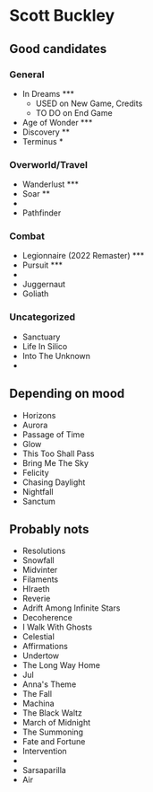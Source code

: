 # Scott Buckley
## Good candidates
### General
- In Dreams ***
	- USED on New Game, Credits
	- TO DO on End Game
- Age of Wonder ***
- Discovery **
- Terminus *

### Overworld/Travel
- Wanderlust ***
- Soar **
- 
- Pathfinder

### Combat
- Legionnaire (2022 Remaster) ***
- Pursuit ***
- 
- Juggernaut
- Goliath

### Uncategorized
- Sanctuary
- Life In Silico
- Into The Unknown
- 

## Depending on mood
- Horizons
- Aurora
- Passage of Time
- Glow
- This Too Shall Pass
- Bring Me The Sky
- Felicity
- Chasing Daylight
- Nightfall
- Sanctum

## Probably nots
- Resolutions
- Snowfall
- Midvinter
- Filaments
- HIraeth
- Reverie
- Adrift Among Infinite Stars
- Decoherence
- I Walk With Ghosts
- Celestial
- Affirmations
- Undertow
- The Long Way Home
- Jul
- Anna's Theme
- The Fall
- Machina
- The Black Waltz
- March of Midnight
- The Summoning
- Fate and Fortune
- Intervention
- 
- Sarsaparilla
- Air
